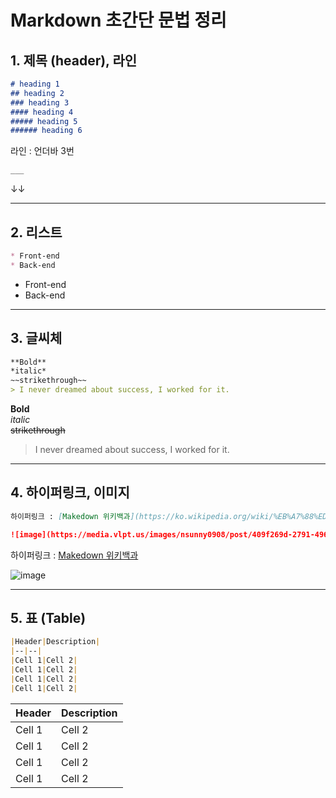 # Markdown 초간단 문법 정리

## 1. 제목 (header), 라인
```md
# heading 1
## heading 2
### heading 3
#### heading 4
##### heading 5
###### heading 6
```
라인 : 언더바 3번
```md
___
```
↓↓
___

## 2. 리스트

```md
* Front-end
* Back-end
```
* Front-end
* Back-end
___
## 3. 글씨체

```md
**Bold**
*italic*
~~strikethrough~~
> I never dreamed about success, I worked for it.
```
**Bold** <br>
*italic* <br>
~~strikethrough~~ <br>
> I never dreamed about success, I worked for it.
___
## 4. 하이퍼링크, 이미지
```md
하이퍼링크 : [Makedown 위키백과](https://ko.wikipedia.org/wiki/%EB%A7%88%ED%81%AC%EB%8B%A4%EC%9A%B4)

![image](https://media.vlpt.us/images/nsunny0908/post/409f269d-2791-496d-abcc-896935163d3f/362222e42d54.jpg)
```
하이퍼링크 : [Makedown 위키백과](https://ko.wikipedia.org/wiki/%EB%A7%88%ED%81%AC%EB%8B%A4%EC%9A%B4)

![image](https://media.vlpt.us/images/nsunny0908/post/409f269d-2791-496d-abcc-896935163d3f/362222e42d54.jpg)
___
## 5. 표 (Table)
```md
|Header|Description|
|--|--|
|Cell 1|Cell 2|
|Cell 1|Cell 2|
|Cell 1|Cell 2|
|Cell 1|Cell 2|
```
|Header|Description|
|--|--|
|Cell 1|Cell 2|
|Cell 1|Cell 2|
|Cell 1|Cell 2|
|Cell 1|Cell 2|